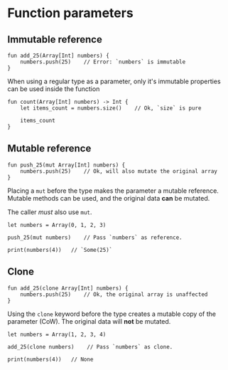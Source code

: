 # Function parameters


## Immutable reference

```thp
fun add_25(Array[Int] numbers) {
    numbers.push(25)    // Error: `numbers` is immutable
}
```

When using a regular type as a parameter, only it's immutable
properties can be used inside the function

```thp
fun count(Array[Int] numbers) -> Int {
    let items_count = numbers.size()    // Ok, `size` is pure

    items_count
}
```


## Mutable reference

```thp
fun push_25(mut Array[Int] numbers) {
    numbers.push(25)    // Ok, will also mutate the original array
}
```

Placing a `mut` before the type makes the parameter a mutable
reference. Mutable methods can be used, and the original
data **can** be mutated.

The caller *must* also use `mut`.

```thp
let numbers = Array(0, 1, 2, 3)

push_25(mut numbers)    // Pass `numbers` as reference.

print(numbers(4))   // `Some(25)`
```



## Clone

```thp
fun add_25(clone Array[Int] numbers) {
    numbers.push(25)    // Ok, the original array is unaffected
}
```

Using the `clone` keyword before the type creates a mutable copy
of the parameter (CoW). The original data will **not** be mutated.


```thp
let numbers = Array(1, 2, 3, 4)

add_25(clone numbers)    // Pass `numbers` as clone.

print(numbers(4))   // None
```






